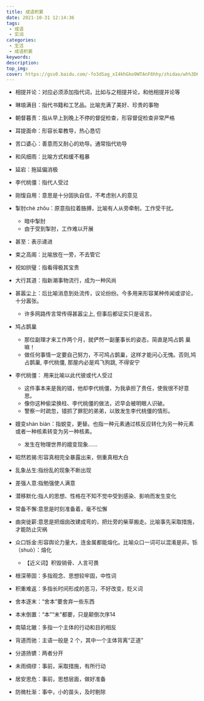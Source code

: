 ```yaml
---
title: 成语积累
date: 2021-10-31 12:14:36
tags:
 - 成语
 - 实词
categories:
 - 生活
 - 成语积累
keywords:
description:
top_img:
cover: https://gss0.baidu.com/-fo3dSag_xI4khGko9WTAnF6hhy/zhidao/wh%3D600%2C800/sign=bdf4ac42500fd9f9a0425d6f151df812/b151f8198618367a8cb8fce32f738bd4b31ce5df.jpg
---
```


* 相提并论：对应必须添加指代词，比如与之相提并论，和他相提并论等

* 琳琅满目：指代书籍和工艺品。比喻充满了美好、珍贵的事物

* 朝督暮责：指从早上到晚上不停的督促检查，形容督促检查非常严格

* 耳提面命：形容长辈教导，热心恳切

* 苦口婆心：善意而又耐心的劝导。通常指代劝导

* 和风细雨：比喻方式和缓不粗暴

* 延宕：拖延偏消极

* 李代桃僵：指代人受过

* 刚愎自用：意思是十分固执自信，不考虑别人的意见

* 掣肘chè zhǒu：原意指拉着胳膊，比喻有人从旁牵制，工作受干扰。
  - 暗中掣肘
  - 由于受到掣肘，工作难以开展
  	
* 甚至：表示递进

* 束之高阁：比喻放在一旁，不去管它

* 视如拱璧：指看得极其宝贵

* 大行其道：指新潮事物流行，成为一种风尚

* 甚嚣尘上：后比喻消息到处流传，议论纷纷。今多用来形容某种传闻或谬论，十分嚣张。
  - 许多网路传言常传得甚嚣尘上, 但事后都证实只是谣言。
	
* 鸠占鹊巢
  - 那位副理才来工作两个月，就俨然一副董事长的姿态，简直是鸠占鹊 巢嘛！
  -	做任何事情一定要自己努力，不可鸠占鹊巢，这样才能问心无愧。否则,鸠占鹊巢, 李代桃僵, 那屋内必是鸡飞狗跳, 不得安宁  
	
* 李代桃僵： 用来比喻以此代彼或代人受过
  - 这件事本来是我的错，他却李代桃僵，为我承担了责任，使我很不好意思。
  - 像你这种偷梁换柱、李代桃僵的做法，迟早会被明眼人识破。
  - 警察一时疏忽，错抓了罪犯的弟弟，以致发生李代桃僵的情形。
 	
* 嬗变shàn biàn：指蜕变，更替。也指一种元素通过核反应转化为另一种元素或者一种核素转变为另一种核素。
  - 发生在物理世界的嬗变现象……
	
* 昭然若揭:形容真相完全暴露出来，侧重真相大白
 
* 乱象丛生:指纷乱的现象不断出现
 
* 差强人意:指勉强使人满意
 
* 潜移默化:指人的思想、性格在不知不觉中受到感染、影响而发生变化
 
* 常备不懈:意思是时刻准备着，毫不忪懈
 
* 曲突徙薪:意思是把烟囱改建成弯的，把灶旁的柴草搬走。比喻事先采取措施，才能防止灾祸

* 众口铄金:形容舆论力量大，连金属都能熔化。比喻众口一词可以混淆是非。铄（shuò）：熔化
  - 【近义词】积毁销骨、人言可畏

* 根深蒂固：多指观念、思想较牢固，中性词 
 
* 积重难返：多指长时间形成的恶习，不好改变，贬义词 
 
* 舍本逐末：“舍本”要舍弃一些东西 
 
* 本末倒置：“本”“末”都要，只是颠倒次序14 
 
* 南辕北辙：多指一个主体的行动和目的相反 
 
* 背道而驰：主语一般是 2 个，其中一个主体背离“正道” 
 
* 分道扬镳：两者分开 
 
* 未雨绸缪：事前，采取措施，有所行动 
 
* 居安思危：事前，思想层面，做好准备 
 
* 防微杜渐：事中，小的苗头，及时剔除 
 